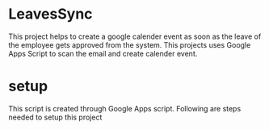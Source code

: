 # LeavesSync
This project helps to create a google calender event as soon as the leave of the employee gets approved from the system. This projects uses Google Apps Script to scan the email and create calender event.

# setup

This script is created through Google Apps script. Following are steps needed to setup this project
